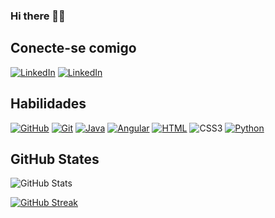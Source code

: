 ### Hi there 👋🏻

<!--
**damariscampos26/Damariscampos26** is a ✨ _special_ ✨ repository because its `README.md` (this file) appears on your GitHub profile.

Here are some ideas to get you started:

- 🔭 I’m currently working on ...
- 🌱 I’m currently learning ...
- 👯 I’m looking to collaborate on ...
- 🤔 I’m looking for help with ...
- 💬 Ask me about ...
- 📫 How to reach me: ...
- 😄 Pronouns: ...
- ⚡ Fun fact: ...
-->



## Conecte-se comigo

[![LinkedIn](https://img.shields.io/badge/-LinkedIn-000?style=for-the-badge&logo=linkedin&logoColor=30A3DC)](https://www.linkedin.com/in/dâmaris-campos-b95914254/)
[![LinkedIn](https://img.shields.io/badge/-instagram-000?style=for-the-badge&logo=instagram&logoColor)](https://www.instagram.com/_damariscampos/)

## Habilidades

[![GitHub](https://img.shields.io/badge/-GitHub-000?style=for-the-badge&logo=github&logoColor=eC63a1)](https://docs.github.com/) [![Git](https://img.shields.io/badge/-Git-000?style=for-the-badge&logo=git&logoColor=eC63a1)](https://git-scm.com/doc) [![Java](https://img.shields.io/badge/-Java-000?style=for-the-badge&logo=Java&logoColor=eC63a1)](https://docs.oracle.com/javase/8/docs/technotes/tools/windows/javadoc.html) 
[![Angular](https://img.shields.io/badge/Angular-000?style=for-the-badge&logo=angular&logoColor=eC63a1)](https://angular.io/docs) [![HTML](https://img.shields.io/badge/HTML-000?style=for-the-badge&logo=html5&logoColor=eC63a1)]() ![CSS3](https://img.shields.io/badge/CSS3-000?style=for-the-badge&logo=css3&logoColor=EC63A1) [![Python](https://img.shields.io/badge/-GitHub-000?style=for-the-badge&logo=python&logoColor=eC63a1)](https://python.org)

## GitHub States

![GitHub Stats](https://github-readme-stats.vercel.app/api?username=damariscampos26&theme=bear&background=000&bg_color=000&border_color=30A3DC&icon_color=ec3b87&show_icons=true&hide_title=true)

[![GitHub Streak](https://streak-stats.demolab.com/?user=damariscampos26&theme=bear&background=000&border=30A3DC&dates=FFF)](https://git.io/streak-stats)

